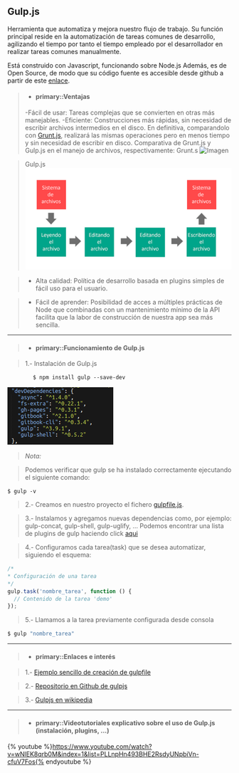 Gulp.js
-------------

Herramienta que automatiza y mejora nuestro flujo de trabajo. Su función principal reside en la automatización
de tareas comunes de desarrollo, agilizando el tiempo por tanto el tiempo empleado por el desarrollador en realizar
tareas comunes manualmente.

Está construido con Javascript, funcionando sobre Node.js
Además, es de Open Source, de modo que su código fuente es accesible desde github a partir de este [enlace](https://github.com/gulpjs/gulp/).

>- #### primary::Ventajas
>-Fácil de usar:  Tareas complejas que se convierten en otras más manejables. 
>-Eficiente: Construcciones más rápidas, sin necesidad de escribir archivos intermedios en el disco.
En definitiva, comparandolo con [Grunt.js](http://gruntjs.com/), realizará las mismas operaciones pero en menos tiempo y
sin necesidad de escribir en disco.
Comparativa de Grunt.js y Gulp.js en el manejo de archivos, respectivamente:
> Grunt.s 
>      ![Imagen](../images/funcinamiento_grunt.png)

> Gulp.js 
>      ![Imagen](../images/funcionamiento_gulp.png)

>- Alta calidad: Política de desarrollo basada en plugins simples de fácil uso para el usuario.

>- Fácil de aprender: Posibilidad de acces a múltiples prácticas de Node que combinadas con un mantenimiento mínimo de la API facilita que la labor de construcción 
de nuestra app sea más sencilla.


<hr />

>- #### primary::Funcionamiento de Gulp.js

> 1.- Instalación de Gulp.js
>
```html
        $ npm install gulp --save-dev
```
![Image](../images/instalando_gulp.png)

> *Nota:*

>   Podemos verificar que gulp se ha instalado 
>  correctamente ejecutando el siguiente comando:
>
```
$ gulp -v
```

> 2.- Creamos en nuestro proyecto el fichero [gulpfile.js](gulpfile.md).

> 3.- Instalamos y agregamos nuevas dependencias como, por ejemplo: gulp-concat, gulp-shell, gulp-uglify, ...
Podemos encontrar una lista de plugins de gulp haciendo click [aqui](http://gulpjs.com/plugins/)

> 4.- Configuramos cada tarea(task) que se desea automatizar, siguiendo
el esquema:
```js
/*
* Configuración de una tarea
*/
gulp.task('nombre_tarea', function () {
  // Contenido de la tarea 'demo'
});
```
> 5.- Llamamos a la tarea previamente configurada desde consola
```bash
$ gulp "nombre_tarea"
```

<hr />

>- #### primary::Enlaces e interés

> 1.- [Ejemplo sencillo de creación de gulpfile](https://frontendlabs.io/1669--gulp-js-en-espanol-tutorial-basico-primeros-pasos-y-ejemplos)  

> 2.- [Repositorio en Github de gulpjs](https://github.com/gulpjs/gulp/)  

> 3.- [Gulpjs en wikipedia](https://en.wikipedia.org/wiki/Gulp.js)

<hr />

>- #### primary::Videotutoriales explicativo sobre el uso de Gulp.js (instalación, plugins, ...)
{% youtube %}https://www.youtube.com/watch?v=wNlEK8qrb0M&index=1&list=PLLnpHn493BHE2RsdyUNpbiVn-cfuV7Fos{% endyoutube %}
